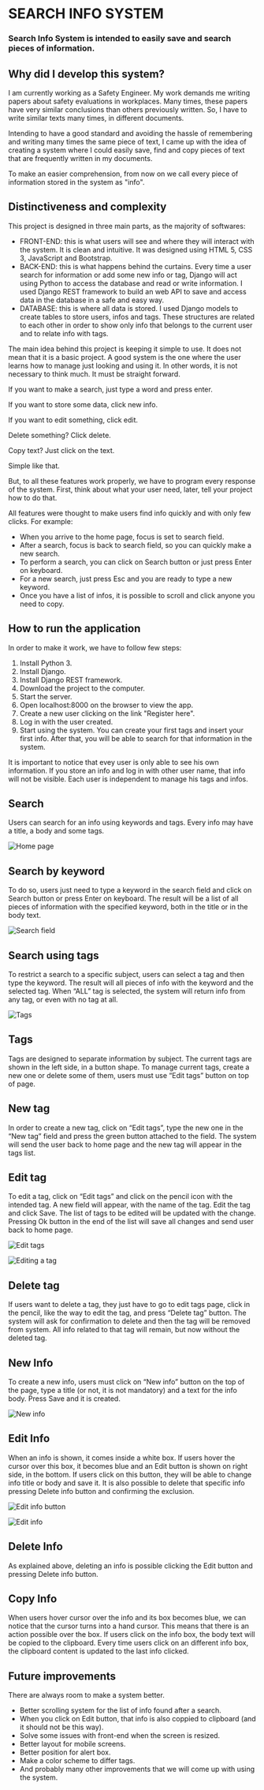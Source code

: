 # SEARCH INFO SYSTEM

### Search Info System is intended to easily save and search pieces of information.

## Why did I develop this system?

I am currently working as a Safety Engineer. My work demands me writing papers about safety evaluations in workplaces. Many times, these papers have very similar conclusions than others previously written. So, I have to write similar texts many times, in different documents.

Intending to have a good standard and avoiding the hassle of remembering and writing many times the same piece of text, I came up with the idea of creating a system where I could easily save, find and copy pieces of text that are frequently written in my documents.

To make an easier comprehension, from now on we call every piece of information stored in the system as "info".

## Distinctiveness and complexity

This project is designed in three main parts, as the majority of softwares: 
- FRONT-END: this is what users will see and where they will interact with the system. It is clean and intuitive. It was designed using HTML 5, CSS 3, JavaScript and Bootstrap.
- BACK-END: this is what happens behind the curtains. Every time a user search for information or add some new info or tag, Django will act using Python to access the database and read or write information. I used Django REST framework to build an web API to save and access data in the database in a safe and easy way.
- DATABASE: this is where all data is stored. I used Django models to create tables to store users, infos and tags. These structures are related to each other in order to show only info that belongs to the current user and to relate info with tags.
  
The main idea behind this project is keeping it simple to use. It does not mean that it is a basic project. A good system is the one where the user learns how to manage just looking and using it. In other words, it is not necessary to think much. It must be straight forward.

If you want to make a search, just type a word and press enter.

If you want to store some data, click new info.

If you want to edit something, click edit.

Delete something? Click delete.

Copy text? Just click on the text.

Simple like that.

But, to all these features work properly, we have to program every response of the system. First, think about what your user need, later, tell your project how to do that.

All features were thought to make users find info quickly and with only few clicks. For example:
- When you arrive to the home page, focus is set to search field.
- After a search, focus is back to search field, so you can quickly make a new search.
- To perform a search, you can click on Search button or just press Enter on keyboard.
- For a new search, just press Esc and you are ready to type a new keyword.
- Once you have a list of infos, it is possible to scroll and click anyone you need to copy.

## How to run the application

In order to make it work, we have to follow few steps:

1. Install Python 3.
2. Install Django.
3. Install Django REST framework.
4. Download the project to the computer.
5. Start the server.
6. Open localhost:8000 on the browser to view the app.
7. Create a new user clicking on the link "Register here".
8. Log in with the user created.
9. Start using the system. You can create your first tags and insert your first info. After that, you will be able to search for that information in the system.

It is important to notice that evey user is only able to see his own information. If you store an info and log in with other user name, that info will not be visible. Each user is independent to manage his tags and infos.

## Search

Users can search for an info using keywords and tags.
Every info may have a title, a body and some tags.

![Home page](/images/home_screen.png)

## Search by keyword

To do so, users just need to type a keyword in the search field and click on Search button or press Enter on keyboard. The result will be a list of all pieces of information with the specified keyword, both in the title or in the body text.

![Search field](/images/search_field.png)

## Search using tags

To restrict a search to a specific subject, users can select a tag and then type the keyword. The result will all pieces of info with the keyword and the selected tag. When “ALL” tag is selected, the system will return info from any tag, or even with no tag at all.

![Tags](/images/tags.png)

## Tags

Tags are designed to separate information by subject. The current tags are shown in the left side, in a button shape. To manage current tags, create a new one or delete some of them, users must use “Edit tags” button on top of page.

## New tag

In order to create a new tag, click on “Edit tags”, type the new one in the “New tag” field and press the green button attached to the field. The system will send the user back to home page and the new tag will appear in the tags list.

## Edit tag

To edit a tag, click on “Edit tags” and click on the pencil icon with the intended tag. A new field will appear, with the name of the tag. Edit the tag and click Save. The list of tags to be edited will be updated with the change. Pressing Ok button in the end of the list will save all changes and send user back to home page.

![Edit tags](/images/edit_tags.png)

![Editing a tag](/images/editing_tag.png)

## Delete tag

If users want to delete a tag, they just have to go to edit tags page, click in the pencil, like the way to edit the tag, and press “Delete tag” button. The system will ask for confirmation to delete and then the tag will be removed from system. All info related to that tag will remain, but now without the deleted tag.

## New Info

To create a new info, users must click on “New info” button on the top of the page, type a title (or not, it is not mandatory) and a text for the info body. Press Save and it is created.

![New info](/images/new_info.png)

## Edit Info

When an info is shown, it comes inside a white box. If users hover the cursor over this box, it becomes blue and an Edit button is shown on right side, in the bottom. If users click on this button, they will be able to change info title or body and save it. It is also possible to delete that specific info pressing Delete info button and confirming the exclusion.

![Edit info button](/images/edit_info_button.png)

![Edit info](/images/edit_info.png)

## Delete Info

As explained above, deleting an info is possible clicking the Edit button and pressing Delete info button.

## Copy Info

When users hover cursor over the info and its box becomes blue, we can notice that the cursor turns into a hand cursor. This means that there is an action possible over the box. If users click on the info box, the body text will be copied to the clipboard. Every time users click on an different info box, the clipboard content is updated to the last info clicked.

## Future improvements

There are always room to make a system better.

- Better scrolling system for the list of info found after a search.
- When you click on Edit button, that info is also coppied to clipboard (and it should not be this way).
- Solve some issues with front-end when the screen is resized.
- Better layout for mobile screens.
- Better position for alert box.
- Make a color scheme to differ tags.
- And probably many other improvements that we will come up with using the system.

